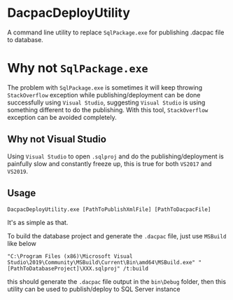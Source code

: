 # DacpacDeployUtility
A command line utility to replace `SqlPackage.exe` for publishing .dacpac file to database. 

# Why not `SqlPackage.exe`
The problem with `SqlPackage.exe` is sometimes it will keep throwing `StackOverflow` exception while publishing/deployment can be done successfully using `Visual Studio`, suggesting `Visual Studio` is using something different to do the publishing. With this tool, `StackOverflow` exception can be avoided completely. 

## Why not Visual Studio
Using `Visual Studio` to open `.sqlproj` and do the publishing/deployment is painfully slow and constantly freeze up, this is true for both `VS2017` and `VS2019`.   

## Usage
```
DacpacDeployUtility.exe [PathToPublishXmlFile] [PathToDacpacFile]
```

It's as simple as that.

To build the database project and generate the `.dacpac` file, just use `MSBuild` like below
```
"C:\Program Files (x86)\Microsoft Visual Studio\2019\Community\MSBuild\Current\Bin\amd64\MSBuild.exe" "[PathToDatabaseProject]\XXX.sqlproj" /t:build
```

this should generate the `.dacpac` file output in the `bin\Debug` folder, then this utility can be used to publish/deploy to SQL Server instance
